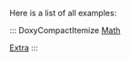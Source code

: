Here is a list of all examples:

::: DoxyCompactItemize
[Math](#_math-example)

[Extra](#_extra-example)
:::

